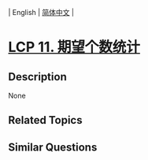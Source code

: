 
| English | [简体中文](README.md) |

# [LCP 11. 期望个数统计](https://leetcode-cn.com/problems/qi-wang-ge-shu-tong-ji/)

## Description

None

## Related Topics



## Similar Questions


